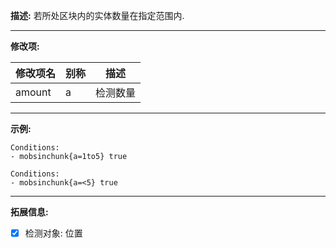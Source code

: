 **描述:** 若所处区块内的实体数量在指定范围内.

---

**修改项:**

| 修改项名  | 别称           | 描述                      |
| --------- | -------------- | ------------------------- |
| amount    | a     | 检测数量 | 0 |

---

**示例:**

```
Conditions:
- mobsinchunk{a=1to5} true
```

```
Conditions:
- mobsinchunk{a=<5} true
```

---

**拓展信息:**

- [x] 检测对象: 位置